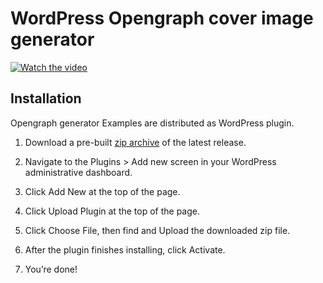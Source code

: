 # WordPress Opengraph cover image generator

[![Watch the video](https://opengraph.wpreadme.ru/wp-content/uploads/2022/06/play.png)](https://monosnap.com/file/GmXgk7pyyuzT3SEWCaO5IGNyemAZKJ)

## Installation


Opengraph generator Examples are distributed as WordPress plugin.

1. Download a pre-built [zip archive](https://github.com/) of the latest release.

2. Navigate to the Plugins > Add new screen in your WordPress administrative dashboard.
3. Click Add New at the top of the page.
4. Click Upload Plugin at the top of the page.
5. Click Choose File, then find and Upload the downloaded zip file.
6. After the plugin finishes installing, click Activate.
7. You’re done!
